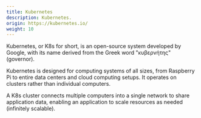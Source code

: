 ```yaml
---
title: Kubernetes
description: Kubernetes.
origin: https://kubernetes.io/
weight: 10
---
```

Kubernetes, or K8s for short, is an open-source system developed by Google, with its name derived from the Greek word "κυβερνήτης" (governor).

Kubernetes is designed for computing systems of all sizes, from Raspberry Pi to entire data centers and cloud computing setups. It operates on clusters rather than individual computers.

A K8s cluster connects multiple computers into a single network to share application data, enabling an application to scale resources as needed (infinitely scalable).
